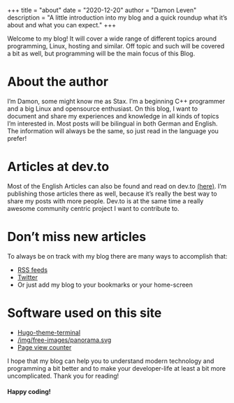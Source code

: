 +++
title = "about"
date = "2020-12-20"
author = "Damon Leven"
description = "A little introduction into my blog and a quick roundup what it’s about and what you can expect."
+++

Welcome to my blog! It will cover a wide range of different topics around programming, Linux, hosting and similar. Off topic and such will be covered a bit as well, but programming will be the main focus of this Blog. 

# About the author
I’m Damon, some might know me as Stax. I’m a beginning C++ programmer and a big Linux and opensource enthusiast. On this blog, I want to document and share my experiences and knowledge in all kinds of topics I’m interested in. Most posts will be bilingual in both German and English. The information will always be the same, so just read in the language you prefer! 

# Articles at dev.to
Most of the English Articles can also be found and read on dev.to [(here)](https://dev.to/mcwertgaming). I’m publishing those articles there as well, because it’s really the best way to share my posts with more people. Dev.to is at the same time a really awesome community centric project I want to contribute to.  

# Don’t miss new articles
To always be on track with my blog there are many ways to accomplish that: 
- [RSS feeds](/contact/#rss-feeds)
- [Twitter](https://twitter.com/staxthefox)
- Or just add my blog to your bookmarks or your home-screen

# Software used on this site
- [Hugo-theme-terminal](https://github.com/panr/hugo-theme-terminal)
- [/img/free-images/panorama.svg](https://www.flaticon.com/authors/freepik)
- [Page view counter](https://hitcounter.pythonanywhere.com/)

I hope that my blog can help you to understand modern technology and programming a bit better and to make your developer-life at least a bit more uncomplicated. Thank you for reading!

#### Happy coding!
